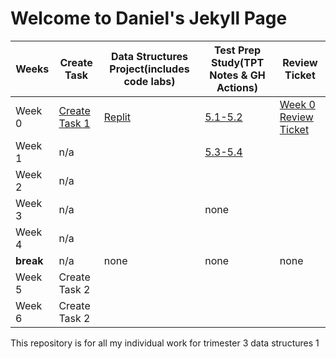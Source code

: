 # Welcome to Daniel's Jekyll Page

|Weeks|Create Task|Data Structures Project(includes code labs)|Test Prep Study(TPT Notes & GH Actions)|Review Ticket|
| - | - | - | - | - | 
|Week 0|[Create Task 1](https://github.com/Danny4w/csp-tri3/blob/gh-pages/Create-Task-Project.md)|[Replit](https://danny4w.github.io/csp-tri3/Data%20Structures%20Project)|[5.1-5.2](https://github.com/Danny4w/csp-tri3/blob/gh-pages/Test-Prep-Study.md)|[Week 0 Review Ticket](https://github.com/Danny4w/csp-tri3/issues/1)|
|Week 1|n/a|  |[5.3-5.4](https://github.com/Danny4w/csp-tri3/blob/gh-pages/Test-Prep-Study.md)
|Week 2|n/a|  |
|Week 3|n/a|  | none |
|Week 4|n/a|  |
|**break**| n/a | none | none | none |
|Week 5|Create Task 2|  |
|Week 6|Create Task 2|  |

This repository is for all my individual work for trimester 3 data structures 1
